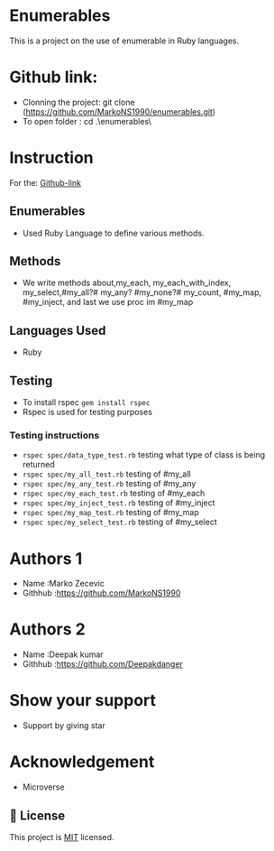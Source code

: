 # Enumerables

This is a project on the use of enumerable in Ruby languages.

# Github link:

- Clonning the project: git clone (https://github.com/MarkoNS1990/enumerables.git)
- To open folder : cd .\enumerables\

# Instruction

For the: [Github-link](https://github.com/MarkoNS1990/enumerables/tree/enumerables)

## Enumerables

- Used Ruby Language to define various methods.

## Methods

- We write methods about,my_each, my_each_with_index, my_select,#my_all?# my_any? #my_none?# my_count, #my_map, #my_inject, and last we use proc im #my_map

## Languages Used

- Ruby

## Testing

- To install rspec `gem install rspec`
- Rspec is used for testing purposes

### Testing instructions

- `rspec spec/data_type_test.rb` testing what type of class is being returned
- `rspec spec/my_all_test.rb` testing of #my_all
- `rspec spec/my_any_test.rb` testing of #my_any
- `rspec spec/my_each_test.rb` testing of #my_each
- `rspec spec/my_inject_test.rb` testing of #my_inject
- `rspec spec/my_map_test.rb` testing of #my_map
- `rspec spec/my_select_test.rb` testing of #my_select

# Authors 1

- Name :Marko Zecevic
- Githhub :https://github.com/MarkoNS1990

# Authors 2

- Name :Deepak kumar
- Githhub :https://github.com/Deepakdanger

# Show your support

- Support by giving star

# Acknowledgement

- Microverse

## 📝 License

This project is [MIT](https://github.com/git/git-scm.com/blob/master/MIT-LICENSE.txt) licensed.
